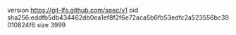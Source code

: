 version https://git-lfs.github.com/spec/v1
oid sha256:eddfb5db434462db0ea1ef8f2f6e72aca5b6fb53edfc2a523556bc39010824f6
size 3999
